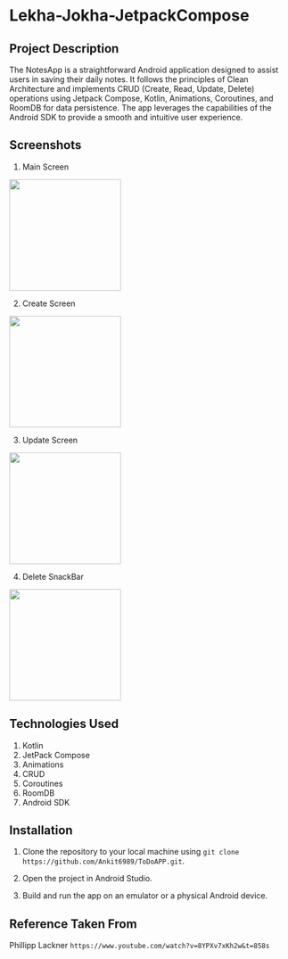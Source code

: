 # Lekha-Jokha-JetpackCompose

## Project Description

The NotesApp is a straightforward Android application designed to assist users in saving their daily notes. It follows the principles of Clean Architecture and implements CRUD (Create, Read, Update, Delete) operations using Jetpack Compose, Kotlin, Animations, Coroutines, and RoomDB for data persistence. The app leverages the capabilities of the Android SDK to provide a smooth and intuitive user experience.

## Screenshots

1. Main Screen

<img src="https://github.com/Ankit6989/NotesApp-JetpackCompose/assets/114300894/1d42b4c8-e97c-4682-80af-ec4052db76b2.jpeg" width="200">

2. Create Screen

<img src="https://github.com/Ankit6989/NotesApp-JetpackCompose/assets/114300894/4ad3afb8-6290-4b35-adff-e422bf226a68.jpeg" width="200">

3. Update Screen

<img src="https://github.com/Ankit6989/NotesApp-JetpackCompose/assets/114300894/a03ed8c8-f25b-4701-a0c4-bd1a8d7d543c.jpeg" width="200">

4. Delete SnackBar

<img src="https://github.com/Ankit6989/NotesApp-JetpackCompose/assets/114300894/277d6e8d-1895-4ac1-9c2d-e70f7fa506cd.jpeg" width="200">


## Technologies Used

1. Kotlin
2. JetPack Compose
3. Animations
4. CRUD
5. Coroutines
6. RoomDB
7. Android SDK

## Installation

1. Clone the repository to your local machine using `git clone https://github.com/Ankit6989/ToDoAPP.git`.

2. Open the project in Android Studio.

3. Build and run the app on an emulator or a physical Android device.

## Reference Taken From
Phillipp Lackner
`https://www.youtube.com/watch?v=8YPXv7xKh2w&t=858s`
